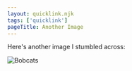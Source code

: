 ```yaml
---
layout: quicklink.njk
tags: ['quicklink']
pageTitle: Another Image
---
```


Here's another image I stumbled across:

![Bobcats]( /img/IMG_1687.JPG "Bobcats")